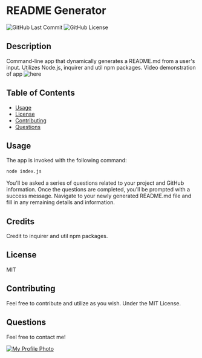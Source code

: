 # README Generator

![GitHub Last Commit](https://img.shields.io/github/last-commit/rrsalerno21/readme-generator)
![GitHub License](https://img.shields.io/github/license/rrsalerno21/readme-generator)

## Description 

Command-line app that dynamically generates a README.md from a user's input.  Utilizes Node.js, inquirer and util npm packages.  Video demonstration of app ![here](https://drive.google.com/file/d/1kOjGRt6fEFYJlwuHSFx2oRAZHl8aFcNF/view?usp=sharing)

## Table of Contents

* [Usage](#usage)
* [License](#license)
* [Contributing](#contributing)
* [Questions](#questions)


## Usage 

The app is invoked with the following command: 

```sh
node index.js
```

You'll be asked a series of questions related to your project and GitHub information.  Once the questions are completed, you'll be prompted with a success message.  Navigate to your newly generated README.md file and fill in any remaining details and information.

## Credits

Credit to inquirer and util npm packages.


## License

MIT


## Contributing

Feel free to contribute and utilize as you wish.  Under the MIT License.

##  Questions

Feel free to contact me!

[![My Profile Photo](https://github.com/rrsalerno21.png)](https://github.com/rrsalerno21)


